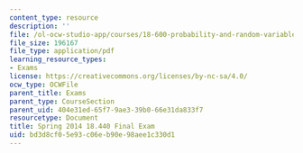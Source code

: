 ```yaml
---
content_type: resource
description: ''
file: /ol-ocw-studio-app/courses/18-600-probability-and-random-variables-fall-2019/bd3d8cf05e93c06eb90e98aee1c330d1_MIT18_600F19_final_2014.pdf
file_size: 196167
file_type: application/pdf
learning_resource_types:
- Exams
license: https://creativecommons.org/licenses/by-nc-sa/4.0/
ocw_type: OCWFile
parent_title: Exams
parent_type: CourseSection
parent_uid: 404e31ed-65f7-9ae3-39b0-66e31da833f7
resourcetype: Document
title: Spring 2014 18.440 Final Exam
uid: bd3d8cf0-5e93-c06e-b90e-98aee1c330d1
---
```

